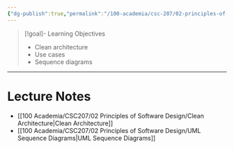 ```yaml
---
{"dg-publish":true,"permalink":"/100-academia/csc-207/02-principles-of-software-design/week-6-clean-architecture/","tags":["cs","lecture","note","university"],"created":"2024-10-10T16:55:53.383-07:00","updated":"2024-10-30T17:51:50.019-07:00"}
---
```



> [!goal]- Learning Objectives
> - Clean architecture
> - Use cases
> - Sequence diagrams

---

# Lecture Notes

- [[100 Academia/CSC207/02 Principles of Software Design/Clean Architecture\|Clean Architecture]]
- [[100 Academia/CSC207/02 Principles of Software Design/UML Sequence Diagrams\|UML Sequence Diagrams]]